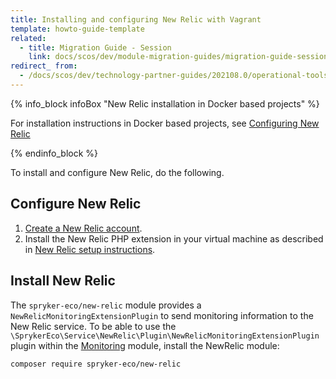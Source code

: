 ```yaml
---
title: Installing and configuring New Relic with Vagrant
template: howto-guide-template
related:
  - title: Migration Guide - Session
    link: docs/scos/dev/module-migration-guides/migration-guide-session.html
redirect_ from:
  - /docs/scos/dev/technology-partner-guides/202108.0/operational-tools-monitoring-legal-etc/new-relic/installing-and-configuring-new-relic–with-vagrant.html
---
```


{% info_block infoBox "New Relic installation in Docker based projects" %}

For installation instructions in Docker based projects, see [Configuring New Relic](/docs/scos/dev/the-docker-sdk/{{page.version}}/configuring-services.html#configuring-new-relic)

{% endinfo_block %}

To install and configure New Relic, do the following.


## Configure New Relic

1. [Create a New Relic account](https://newrelic.com/signup).  
2. Install the New Relic PHP extension in your virtual machine as described in [New Relic setup instructions](https://rpm.newrelic.com/accounts/1131235/applications/setup).



## Install New Relic

The `spryker-eco/new-relic` module provides a `NewRelicMonitoringExtensionPlugin` to send monitoring information to the New Relic service. To be able to use the `\SprykerEco\Service\NewRelic\Plugin\NewRelicMonitoringExtensionPlugin` plugin within the [Monitoring](https://github.com/spryker/monitoring) module, install the NewRelic module:

```bash
composer require spryker-eco/new-relic
```
